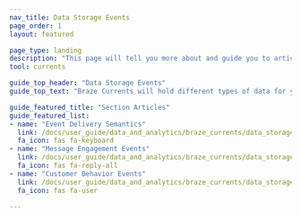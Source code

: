 ```yaml
---
nav_title: Data Storage Events
page_order: 1
layout: featured

page_type: landing
description: "This page will tell you more about and guide you to articles regarding Currents Events for Data Warehouses."
tool: currents

guide_top_header: "Data Storage Events"
guide_top_text: "Braze Currents will hold different types of data for you, called Events. These events can vary from Message Send Events for each channel, Engagement Events, and Customer Behavior Events."

guide_featured_title: "Section Articles"
guide_featured_list:
- name: "Event Delivery Semantics"
  link: /docs/user_guide/data_and_analytics/braze_currents/data_storage_events/event_delivery_sematics/
  fa_icon: fas fa-keyboard
- name: "Message Engagement Events"
  link: /docs/user_guide/data_and_analytics/braze_currents/data_storage_events/message_engagement_events/
  fa_icon: fas fa-reply-all
- name: "Customer Behavior Events"
  link: /docs/user_guide/data_and_analytics/braze_currents/data_storage_events/customer_behavior_events/
  fa_icon: fas fa-user

---
```



<br>
